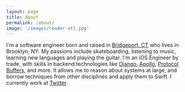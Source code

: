 ```yaml
---
layout: page
title: About
permalink: /about/
image: '/images/render-atl.jpg'
---
```


I'm a software engineer born and raised in [Bridgeport, CT](https://en.wikipedia.org/wiki/Bridgeport,_Connecticut) who lives in Brooklyn, NY. My passions include skateboarding, listening to music, learning new languages and playing the guitar. I'm an iOS Engineer by trade, with skills in backend technologies like [Django](https://www.djangoproject.com/), [Apollo](https://www.apollographql.com/), [Protocol Buffers](https://developers.google.com/protocol-buffers), and more. It allows me to reason about systems at large, and borrow techniques from other disciplines and apply them to Swift. I currently work at [Twitter](https://twitter.com/).
